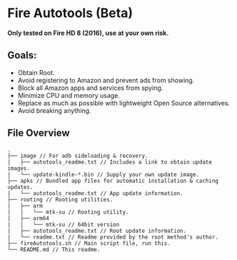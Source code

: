 # Fire Autotools (Beta)
**Only tested on Fire HD 8 (2016), use at your own risk.**

## Goals:
* Obtain Root.
* Avoid registering to Amazon and prevent ads from showing.
* Block all Amazon apps and services from spying.
* Minimize CPU and memory usage.
* Replace as much as possible with lightweight Open Source alternatives.
* Avoid breaking anything.


## File Overview
```
.
├── image // For adb sideloading & recovery.
|   ├── autotools_readme.txt // Includes a link to obtain update images.
|   └── update-kindle-*.bin // Supply your own update image.
├── apks // Bundled app files for automatic installation & caching updates.
|   └── autotools_readme.txt // App update information.
├── rooting // Rooting utilities.
|   ├── arm 
|   |   └── mtk-su // Rooting utility.
|   ├── arm64
|   |   └── mtk-su // 64bit version
|   ├── autotools_readme.txt // Root update information.
|   └── readme.txt // Readme provided by the root method's author.
├── fireAutotools.sh // Main script file, run this.
└── README.md // This readme.
```